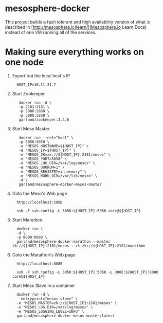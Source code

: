 mesosphere-docker
=================

This project builds a fault tolerant and high availability version of what is described in [http://mesosphere.io/learn/](Mesosphere.io Learn Docs) instead of one VM running all of the services.

# Making sure everything works on one node

1. Export out the local host's IP

         HOST_IP=10.11.31.7

1. Start Zookeeper

          docker run -d \
          -p 2181:2181 \
          -p 2888:2888 \
          -p 3888:3888 \
          garland/zookeeper:3.4.6

1. Start Meso Master

          docker run --net="host" \
          -p 5050:5050 \
          -e "MESOS_HOSTNAME=${HOST_IP}" \
          -e "MESOS_IP=${HOST_IP}" \
          -e "MESOS_ZK=zk://${HOST_IP}:2181/mesos" \
          -e "MESOS_PORT=5050" \
          -e "MESOS_LOG_DIR=/var/log/mesos" \
          -e "MESOS_QUORUM=1" \
          -e "MESOS_REGISTRY=in_memory" \
          -e "MESOS_WORK_DIR=/var/lib/mesos" \
          -d \
          garland/mesosphere-docker-mesos-master

1. Goto the Meso's Web page

         http://localhost:5050

         ssh -F ssh.config -L 5050:${HOST_IP}:5050 core@${HOST_IP}

1. Start Marathon

         docker run \
         -d \
         -p 8080:8080 \
         garland/mesosphere-docker-marathon --master zk://${HOST_IP}:2181/mesos --zk zk://${HOST_IP}:2181/marathon

1. Goto the Marathon's Web page

         http://localhost:8080

         ssh -F ssh.config -L 5050:${HOST_IP}:5050 -L 8080:${HOST_IP}:8080 core@${HOST_IP}

1. Start Meso Slave in a container

         docker run -d \
         --entrypoint="mesos-slave" \
         -e "MESOS_MASTER=zk://${HOST_IP}:2181/mesos" \
         -e "MESOS_LOG_DIR=/var/log/mesos" \
         -e "MESOS_LOGGING_LEVEL=INFO" \
         garland/mesosphere-docker-mesos-master:latest
